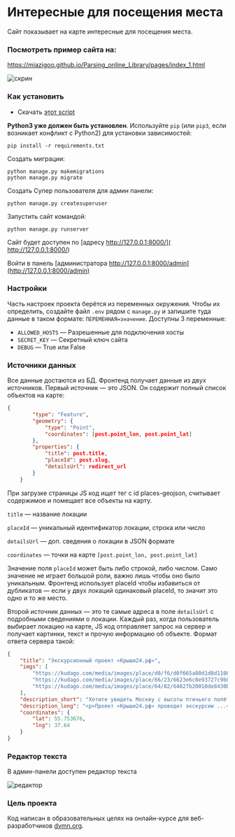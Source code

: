 # Интересные для посещения места

Сайт показывает на карте интересные для посещения места.

### Посмотреть пример сайта на:
https://miazigoo.github.io/Parsing_online_Library/pages/index_1.html

![скрин](https://github.com/devmanorg/where-to-go-frontend/raw/master/.gitbook/assets/site.png)


### Как установить

* Скачать [этот script](https://github.com/miazigoo/where_to_go)

**Python3 уже должен быть установлен**. 
Используйте `pip` (или `pip3`, если возникает конфликт с Python2) для установки зависимостей:
```properties
pip install -r requirements.txt
```

Создать миграции:
```properties
python manage.py makemigrations
python manage.py migrate
```

Создать Супер пользователя для админ панели:
```properties
python manage.py createsuperuser
```

Запустить сайт командой:
```properties
python manage.py runserver

```
Сайт будет доступен по [адресу http://127.0.0.1:8000/]( http://127.0.0.1:8000/)

Войти в панель [администратора http://127.0.0.1:8000/admin](http://127.0.0.1:8000/admin)


### Настройки

Часть настроек проекта берётся из переменных окружения. Чтобы их определить, создайте файл `.env` рядом с `manage.py` и запишите туда данные в таком формате: `ПЕРЕМЕННАЯ=значение`.
Доступны 3 переменные:
- `ALLOWED_HOSTS` — Разрешенные для подключения хосты
- `SECRET_KEY` — Секретный ключ сайта
- `DEBUG` — True или False


### Источники данных
Все данные достаются из БД. 
Фронтенд получает данные из двух источников. Первый источник — это JSON. Он содержит полный список объектов на карте:
``` json
{
        "type": "Feature",
        "geometry": {
            "type": "Point",
            "coordinates": [post.point_lon, post.point_lat]
        },
        "properties": {
            "title": post.title,
            "placeId": post.slug,
            "detailsUrl": redirect_url
        }
    }
```
При загрузке страницы JS код ищет тег с id places-geojson, считывает содержимое и помещает все объекты на карту.

`title` — название локации

`placeId` — уникальный идентификатор локации, строка или число

`detailsUrl` — доп. сведения о локации в JSON формате

`coordinates` — точки на карте `[post.point_lon, post.point_lat]`

Значение поля `placeId` может быть либо строкой, либо числом. Само значение не играет большой роли, важно лишь чтобы оно было уникальным. Фронтенд использует placeId чтобы избавиться от дубликатов — если у двух локаций одинаковый placeId, то значит это одно и то же место.

Второй источник данных — это те самые адреса в поле `detailsUrl` c подробными сведениями о локации. Каждый раз, когда пользователь выбирает локацию на карте, JS код отправляет запрос на сервер и получает картинки, текст и прочую информацию об объекте. Формат ответа сервера такой:
```json
{
    "title": "Экскурсионный проект «Крыши24.рф»",
    "imgs": [
        "https://kudago.com/media/images/place/d0/f6/d0f665a80d1d8d110826ba797569df02.jpg",
        "https://kudago.com/media/images/place/66/23/6623e6c8e93727c9b0bb198972d9e9fa.jpg",
        "https://kudago.com/media/images/place/64/82/64827b20010de8430bfc4fb14e786c19.jpg",
    ],
    "description_short": "Хотите увидеть Москву с высоты птичьего полёта?",
    "description_long": "<p>Проект «Крыши24.рф» проводит экскурсии ...</p>",
    "coordinates": {
        "lat": 55.753676,
        "lng": 37.64
    }
}
```
### Редактор текста
В админ-панели доступен редактор текста

![редактор](https://github.com/miazigoo/where_to_go/assets/55626306/44605f91-18cb-4921-b71a-aaa59ddea4ff)



### Цель проекта

Код написан в образовательных целях на онлайн-курсе для веб-разработчиков [dvmn.org](https://dvmn.org/).
